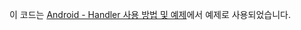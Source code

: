 이 코드는 [Android - Handler 사용 방법 및 예제](https://codechacha.com/ko/android-handler-basic/)에서 예제로 사용되었습니다.
